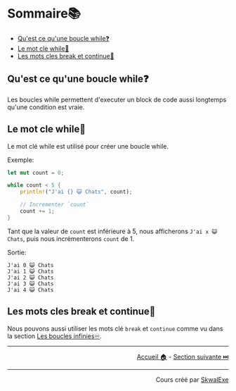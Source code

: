 # Sommaire📚

- [Qu'est ce qu'une boucle while❓](#quest-ce-quune-boucle-while)
- [Le mot cle while🔁](#le-mot-cle-while)
- [Les mots cles break et continue🔑](#les-mots-cles-break-et-continue)


## Qu'est ce qu'une boucle while❓

Les boucles while permettent d'executer un block de code aussi longtemps qu'une condition est vraie.

## Le mot cle while🔁

Le mot clé while est utilisé pour créer une boucle while.

Exemple:

```rust
let mut count = 0;

while count < 5 {
    println!("J'ai {} 😺 Chats", count);

    // Incrementer `count`
    count += 1;
}
```

Tant que la valeur de `count` est inférieure à 5, nous afficherons `J'ai x 😺 Chats`, puis nous incrémenterons `count` de 1.

Sortie:

```
J'ai 0 😺 Chats
J'ai 1 😺 Chats
J'ai 2 😺 Chats
J'ai 3 😺 Chats
J'ai 4 😺 Chats
```

## Les mots cles break et continue🔑

Nous pouvons aussi utiliser les mots clé `break` et `continue` comme vu dans la section [Les boucles infinies♾️](https://github.com/SkwalExe/apprendre-rust/tree/main/cours/les-boucles-infinies).

---

<p align="right"><a href="../..">Accueil 🏠</a> - <a href="../les-boucles-for">Section suivante ⏭️</a></p>

---

<p align="right">Cours créé par <a href="https://github.com/SkwalExe/" target="_blank">SkwalExe</a></p>